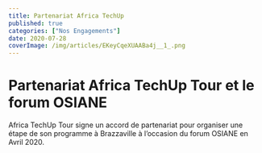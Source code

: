 ```yaml
---
title: Partenariat Africa TechUp
published: true
categories: ["Nos Engagements"]
date: 2020-07-28
coverImage: /img/articles/EKeyCqeXUAABa4j__1_.png
---
```


# Partenariat Africa TechUp Tour et le forum OSIANE

Africa TechUp Tour signe un accord de partenariat pour organiser une étape de son programme à Brazzaville à l’occasion du forum OSIANE en Avril 2020.


